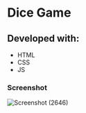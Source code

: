 # Dice Game

## Developed with:
- HTML
- CSS
- JS

### Screenshot
![Screenshot (2646)](https://user-images.githubusercontent.com/103516250/196116443-3e864d8e-94e4-40cb-8d7e-8ccfe5a45d77.png)
